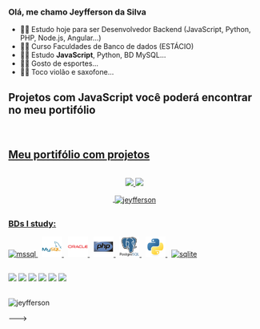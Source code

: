 

### Olá, me chamo Jeyfferson da Silva
- 👨‍🏫 Estudo hoje para ser Desenvolvedor Backend (JavaScript, Python, PHP, Node.js, Angular...)
- 👩‍🎓 Curso Faculdades de Banco de dados (ESTÁCIO)
- 👨‍🎓 Estudo <strong>JavaScript</strong>, Python, BD MySQL...
- 🏃‍♂️ Gosto de esportes...
- 🎷🎸 Toco violão e saxofone... 
<div>
<h2>Projetos com JavaScript você poderá encontrar no meu portifólio</h2><br>
<h2><a href="https://www.blogger.com/profile/13176540257915409358" target="_blank"> Meu portifólio com projetos</a></h2><br>

</div>
<div align="center">
  <a href="https://github-profile-summary-cards.vercel.app/api/cards/profile-details?username=Jeyfferson&theme=vue">
  <img height="180em" src="https://github-profile-summary-cards.vercel.app/api/cards/profile-details?username=Jeyfferson&theme=dracula"/>
  <img height="180em" src="https://github-readme-stats.vercel.app/api/top-langs/?username=Jeyfferson&layout=compact&langs_count=7&theme=dracula"/>
       <p>&nbsp;<img align="center" src="https://github-readme-stats.vercel.app/api?username=jeyfferson&show_icons=true&locale=en" alt="jeyfferson" /></p>
</div>
  
  ##
  <h3 align="left">BDs I study:</h3>
<p align="left"> <a href="https://www.djangoproject.com/" target="_blank" rel="noreferrer">  </a> <a href="https://www.microsoft.com/en-us/sql-server" target="_blank" rel="noreferrer"> <img src="https://www.svgrepo.com/show/303229/microsoft-sql-server-logo.svg" alt="mssql" width="40" height="40"/> </a>&nbsp <a href="https://www.mysql.com/" target="_blank" rel="noreferrer"> <img src="https://raw.githubusercontent.com/devicons/devicon/master/icons/mysql/mysql-original-wordmark.svg" alt="mysql" width="40" height="40"/> </a>&nbsp <a href="https://www.oracle.com/" target="_blank" rel="noreferrer"> <img src="https://raw.githubusercontent.com/devicons/devicon/master/icons/oracle/oracle-original.svg" alt="oracle" width="40" height="40"/> </a>&nbsp <a href="https://www.php.net" target="_blank" rel="noreferrer"> <img src="https://raw.githubusercontent.com/devicons/devicon/master/icons/php/php-original.svg" alt="php" width="40" height="40"/> </a>&nbsp <a href="https://www.postgresql.org" target="_blank" rel="noreferrer"> <img src="https://raw.githubusercontent.com/devicons/devicon/master/icons/postgresql/postgresql-original-wordmark.svg" alt="postgresql" width="40" height="40"/> </a>&nbsp <a href="https://www.python.org" target="_blank" rel="noreferrer"> <img src="https://raw.githubusercontent.com/devicons/devicon/master/icons/python/python-original.svg" alt="python" width="40" height="40"/> </a>&nbsp <a href="https://www.sqlite.org/" target="_blank" rel="noreferrer"> <img src="https://www.vectorlogo.zone/logos/sqlite/sqlite-icon.svg" alt="sqlite" width="40" height="40"/> </a> </p>
<!---  
<div style="display: inline_block"><br>
  <img align="center" alt="Rafa-Js" height="40" width="120" src="https://img.shields.io/badge/JavaScript-323330?style=for-the-badge&logo=javascript&logoColor=F7DF1E">  
  <img align="center" alt="Rafa-HTML" height="40" width="120" src="https://img.shields.io/badge/HTML5-E34F26?style=for-the-badge&logo=html5&logoColor=white">
  <img align="center" alt="Rafa-CSS" height="40" width="120" src="https://img.shields.io/badge/CSS3-1572B6?style=for-the-badge&logo=css3&logoColor=white">
  <img align="center" alt="Jey-Python" height="40" width="120" src="https://img.shields.io/badge/Python-FFD43B?style=for-the-badge&logo=python&logoColor=blue">
  <img align="center" alt="Rafa-Csharp" height="40" width="120" src="https://img.shields.io/badge/PHP-777BB4?style=for-the-badge&logo=php&logoColor=white">
--->
  
  ##
 
<div> 
  <a href="https://www.youtube.com/channel/UCcGp8oRpDQreIvVCXsPRuTg" target="_blank"><img src="https://img.shields.io/badge/YouTube-FF0000?style=for-the-badge&logo=youtube&logoColor=white" target="_blank"></a>
  <a href="https://www.instagram.com/" target="_blank"><img src="https://img.shields.io/badge/-Instagram-%23E4405F?style=for-the-badge&logo=instagram&logoColor=white" target="_blank"></a>
 	<a href="https://www.facebook.com/profile.php?id=100028415771900" target="_blank"><img src="https://img.shields.io/badge/Facebook-1877F2?style=for-the-badge&logo=facebook&logoColor=white" target="_blank"></a>
 <a href="https://twitter.com/JeyffeDesenv" target="_blank"><img src="https://img.shields.io/badge/Twitter-1DA1F2?style=for-the-badge&logo=twitter&logoColor=white" target="_blank"></a> 
  <a href = "mailto:jeyffesilv@gmail.com"><img src="https://img.shields.io/badge/-Gmail-%23333?style=for-the-badge&logo=gmail&logoColor=white" target="_blank"></a>
  <a href="https://www.linkedin.com/in/jeyfferson-silva-5a9bab1a4/" target="_blank"><img src="https://img.shields.io/badge/-LinkedIn-%230077B5?style=for-the-badge&logo=linkedin&logoColor=white" target="_blank"></a>  
 
</div>
  
  ##
  
  <div>
  



<p><img align="center" src="https://github-readme-streak-stats.herokuapp.com/?user=jeyfferson&" alt="jeyfferson" /></p>
  </div>
--->
